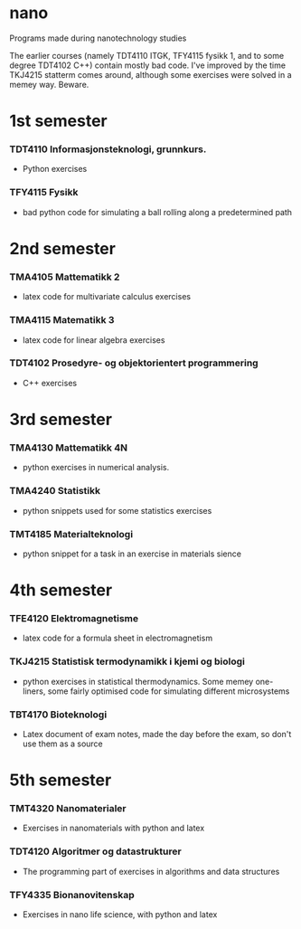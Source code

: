 # nano
Programs made during nanotechnology studies


The earlier courses (namely TDT4110 ITGK, TFY4115 fysikk 1, and to some degree TDT4102 C++) contain mostly bad code. 
I've improved by the time TKJ4215 statterm comes around, although some exercises were solved in a memey way. Beware.

# 1st semester
### TDT4110 Informasjonsteknologi, grunnkurs. 

- Python exercises

### TFY4115 Fysikk

- bad python code for simulating a ball rolling along a predetermined path

# 2nd semester
### TMA4105 Mattematikk 2

- latex code for multivariate calculus exercises

### TMA4115 Matematikk 3

- latex code for linear algebra exercises
### TDT4102 Prosedyre- og objektorientert programmering

- C++ exercises

# 3rd semester
### TMA4130 Mattematikk 4N

- python exercises in numerical analysis. 

### TMA4240 Statistikk

- python snippets used for some statistics exercises

### TMT4185 Materialteknologi

- python snippet for a task in an exercise in materials sience

# 4th semester
### TFE4120 Elektromagnetisme

- latex code for a formula sheet in electromagnetism

### TKJ4215 Statistisk termodynamikk i kjemi og biologi

- python exercises in statistical thermodynamics. Some memey one-liners, some fairly optimised code for simulating different microsystems

### TBT4170 Bioteknologi

- Latex document of exam notes, made the day before the exam, so don't use them as a source

# 5th semester
### TMT4320 Nanomaterialer

- Exercises in nanomaterials with python and latex 

### TDT4120 Algoritmer og datastrukturer

- The programming part of exercises in algorithms and data structures

### TFY4335 Bionanovitenskap

- Exercises in nano life science, with python and latex
